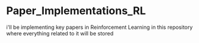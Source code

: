 # Paper_Implementations_RL  
i'll be implementing key papers in Reinforcement Learning in this repository where everything related to it will be stored
